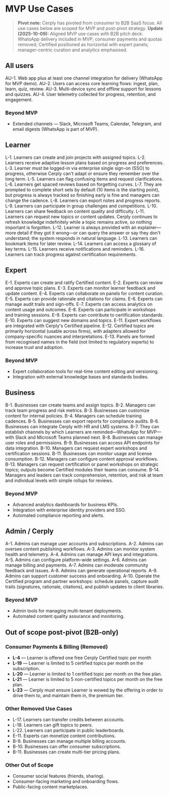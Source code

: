 # MVP Use Cases
> **Pivot note:** Cerply has pivoted from consumer to B2B SaaS focus. All use cases below are scoped for MVP and post-pivot strategy.
> **Update (2025-10-09):** Aligned MVP use cases with B2B pitch deck: WhatsApp delivery included in MVP; consumer payments and quotas removed; Certified positioned as horizontal with expert panels; manager-centric curation and analytics emphasised.

## All users
AU-1. Web app plus at least one channel integration for delivery (WhatsApp for MVP demo).
AU-2. Users can access core learning flows: ingest, plan, learn, quiz, review.
AU-3. Multi-device sync and offline support for lessons and quizzes.
AU-4. User telemetry collected for progress, retention, and engagement.

### Beyond MVP
- Extended channels — Slack, Microsoft Teams, Calendar, Telegram, and email digests (WhatsApp is part of MVP).

## Learner
L-1. Learners can create and join projects with assigned topics.
L-2. Learners receive adaptive lesson plans based on progress and preferences.
L-3. Learner must be logged-in via enterprise single sign-on (SSO) to progress, otherwise Cerply can't adapt or ensure they remember over the long term.
L-5. Learners can flag confusing items and request clarifications.
L-6. Learners get spaced reviews based on forgetting curves.
L-7. They are prompted to complete short sets by default (10 items is the starting point), but progress is always tracked so finishing early is fine and managers can change the cadence.
L-8. Learners can export notes and progress reports.
L-9. Learners can participate in group challenges and competitions.
L-10. Learners can share feedback on content quality and difficulty.
L-11. Learners can request new topics or content updates. Cerply continues to refresh knowledge indefinitely while a topic remains active, so nothing important is forgotten.
L-12. Learner is always provided with an explainer—more detail if they got it wrong—or can query the answer or say they don't understand; the system responds in natural language.
L-13. Learners can bookmark items for later review.
L-14. Learners can access a glossary of key terms.
L-15. Learners receive notifications and reminders.
L-16. Learners can track progress against certification requirements.

## Expert
E-1. Experts can create and ratify Certified content.
E-2. Experts can review and approve topic plans.
E-3. Experts can monitor learner feedback and update content.
E-4. Experts can collaborate on panels for content curation.
E-5. Experts can provide rationale and citations for claims.
E-6. Experts can manage audit trails and sign-offs.
E-7. Experts can access analytics on content usage and outcomes.
E-8. Experts can participate in workshops and training sessions.
E-9. Experts can contribute to certification standards.
E-10. Experts can suggest new domains and topics.
E-11. Expert workflows are integrated with Cerply's Certified pipeline.
E-12. Certified topics are primarily horizontal (usable across firms), with adapters allowed for company-specific nuances and interpretations.
E-13. Panels are formed from recognised names in the field (not limited to regulatory experts) to increase trust and adoption.

### Beyond MVP
- Expert collaboration tools for real-time content editing and versioning.
- Integration with external knowledge bases and standards bodies.

## Business
B-1. Businesses can create teams and assign topics.
B-2. Managers can track team progress and risk metrics.
B-3. Businesses can customize content for internal policies.
B-4. Managers can schedule training cadences.
B-5. Businesses can export reports for compliance audits.
B-6. Businesses can integrate Cerply with HR and LMS systems.
B-7. They can establish channels by which Learners are reminded—WhatsApp for MVP—with Slack and Microsoft Teams planned next.
B-8. Businesses can manage user roles and permissions.
B-9. Businesses can access API endpoints for data integration.
B-10. Managers can request expert workshops and certification sessions.
B-11. Businesses can monitor usage and license consumption.
B-12. Managers can configure content approval workflows.
B-13. Managers can request certification or panel workshops on strategic topics; outputs become Certified modules their teams can consume.
B-14. Managers and leaders can track comprehension, retention, and risk at team and individual levels with simple rollups for reviews.

### Beyond MVP
- Advanced analytics dashboards for business KPIs.
- Integration with enterprise identity providers and SSO.
- Automated compliance reporting and alerts.

## Admin / Cerply
A-1. Admins can manage user accounts and subscriptions.
A-2. Admins can oversee content publishing workflows.
A-3. Admins can monitor system health and telemetry.
A-4. Admins can manage API keys and integrations.
A-5. Admins can configure platform-wide settings.
A-6. Admins can manage billing and payments.
A-7. Admins can moderate community feedback and issues.
A-8. Admins can generate operational reports.
A-9. Admins can support customer success and onboarding.
A-10. Operate the Certified program and partner workshops: schedule panels, capture audit trails (signatures, rationale, citations), and publish updates to client libraries.

### Beyond MVP
- Admin tools for managing multi-tenant deployments.
- Automated content quality assurance and monitoring.

## Out of scope post-pivot (B2B-only)

### Consumer Payments & Billing (Removed)
- **L-4** — Learner is offered one free Cerply Certified topic per month
- **L-19** — Learner is limited to 5 certified topics per month on the subscription.
- **L-20** — Learner is limited to 1 certified topic per month on the free plan.
- **L-21** — Learner is limited to 5 non-certified topics per month on the free plan.
- **L-23** — Cerply must ensure Learner is wowed by the offering in order to drive them to, and maintain them in, the premium tier.

### Other Removed Use Cases
- L-17. Learners can transfer credits between accounts.
- L-18. Learners can gift topics to peers.
- L-22. Learners can participate in public leaderboards.
- E-11. Experts can monetize content contributions.
- B-9. Businesses can manage multiple billing accounts.
- B-10. Businesses can offer consumer subscriptions.
- B-11. Businesses can create multi-tier pricing plans.

### Other Out of Scope
- Consumer social features (friends, sharing).
- Consumer-facing marketing and onboarding flows.
- Public-facing content marketplaces.
